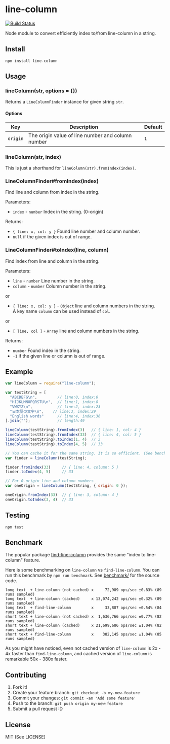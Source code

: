 # line-column

[![Build Status](https://travis-ci.org/io-monad/line-column.svg?branch=master)](https://travis-ci.org/io-monad/line-column)

Node module to convert efficiently index to/from line-column in a string.

## Install

    npm install line-column

## Usage

### lineColumn(str, options = {})

Returns a `LineColumnFinder` instance for given string `str`.

#### Options

| Key     | Description | Default |
| ------- | ----------- | ------- |
| `origin`  | The origin value of line number and column number | `1` |

### lineColumn(str, index)

This is just a shorthand for `lineColumn(str).fromIndex(index)`.

### LineColumnFinder#fromIndex(index)

Find line and column from index in the string.

Parameters:

- `index` - `number` Index in the string. (0-origin)

Returns:

- `{ line: x, col: y }` Found line number and column number.
- `null` if the given index is out of range.

### LineColumnFinder#toIndex(line, column)

Find index from line and column in the string.

Parameters:

- `line` - `number` Line number in the string.
- `column` - `number` Column number in the string.

or

- `{ line: x, col: y }` - `Object` line and column numbers in the string.<br>A key name `column` can be used instead of `col`.

or

- `[ line, col ]` - `Array` line and column numbers in the string.

Returns:

- `number` Found index in the string.
- `-1` if the given line or column is out of range.

## Example

```js
var lineColumn = require("line-column");

var testString = [
  "ABCDEFG\n",         // line:0, index:0
  "HIJKLMNOPQRSTU\n",  // line:1, index:8
  "VWXYZ\n",           // line:2, index:23
  "日本語の文字\n",    // line:3, index:29
  "English words"      // line:4, index:36
].join("");            // length:49

lineColumn(testString).fromIndex(3)   // { line: 1, col: 4 }
lineColumn(testString).fromIndex(33)  // { line: 4, col: 5 }
lineColumn(testString).toIndex(1, 4)  // 3
lineColumn(testString).toIndex(4, 5)  // 33

// You can cache it for the same string. It is so efficient. (See benchmark)
var finder = lineColumn(testString);

finder.fromIndex(33)     // { line: 4, column: 5 }
finder.toIndex(4, 5)     // 33

// For 0-origin line and column numbers
var oneOrigin = lineColumn(testString, { origin: 0 });

oneOrigin.fromIndex(33)  // { line: 3, column: 4 }
oneOrigin.toIndex(3, 4)  // 33
```

## Testing

    npm test

## Benchmark

The popular package [find-line-column](https://www.npmjs.com/package/find-line-column) provides the same "index to line-column" feature.

Here is some benchmarking on `line-column` vs `find-line-column`. You can run this benchmark by `npm run benchmark`. See [benchmark/](benchmark/) for the source code.

```
long text  + line-column (not cached) x     72,989 ops/sec ±0.83% (89 runs sampled)
long text  + line-column (cached)     x 13,074,242 ops/sec ±0.32% (89 runs sampled)
long text  + find-line-column         x     33,887 ops/sec ±0.54% (84 runs sampled)
short text + line-column (not cached) x  1,636,766 ops/sec ±0.77% (82 runs sampled)
short text + line-column (cached)     x 21,699,686 ops/sec ±1.04% (82 runs sampled)
short text + find-line-column         x    382,145 ops/sec ±1.04% (85 runs sampled)
```

As you might have noticed, even not cached version of `line-column` is 2x - 4x faster than `find-line-column`, and cached version of `line-column` is remarkable 50x - 380x faster.

## Contributing

1. Fork it!
2. Create your feature branch: `git checkout -b my-new-feature`
3. Commit your changes: `git commit -am 'Add some feature'`
4. Push to the branch: `git push origin my-new-feature`
5. Submit a pull request :D

## License

MIT (See LICENSE)
